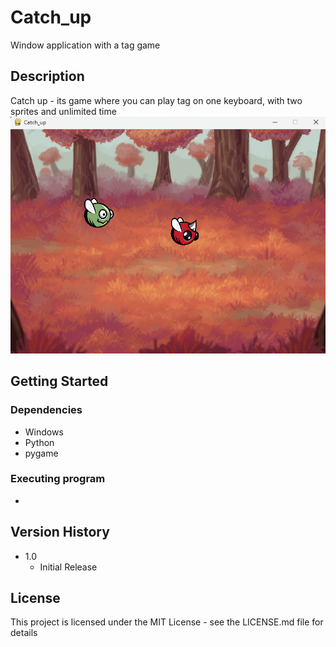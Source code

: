 # Catch_up

Window application with a tag game

## Description


Catch up - its game where you can play tag on one keyboard, with two sprites and unlimited time
![game_image](https://github.com/kalyapin/catch_up/blob/main/images/image_InGame.png)

## Getting Started

### Dependencies

* Windows 
* Python
* pygame


### Executing program

* 


## Version History

* 1.0
    * Initial Release

## License

This project is licensed under the MIT License - see the LICENSE.md file for details
